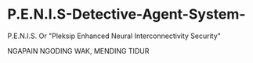 # P.E.N.I.S-Detective-Agent-System-
P.E.N.I.S. Or "Pleksip Enhanced Neural Interconnectivity Security"

NGAPAIN NGODING WAK, MENDING TIDUR
